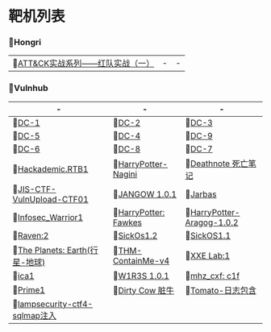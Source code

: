 # 靶机列表

### :vertical_traffic_light:Hongri

|                                                              |      |      |
| ------------------------------------------------------------ | ---- | ---- |
| :octopus:[ATT&CK实战系列——红队实战（一）](https://github.com/hxysaury/Target-Test/blob/main/Hongri/ATT%26CK%E5%AE%9E%E6%88%98%E7%B3%BB%E5%88%97%E2%80%94%E2%80%94%E7%BA%A2%E9%98%9F%E5%AE%9E%E6%88%98%EF%BC%88%E4%B8%80%EF%BC%89.md) | -    | -    |

### :vertical_traffic_light:Vulnhub

| -                                                            | -                                                            | -                                                            |
| ------------------------------------------------------------ | ------------------------------------------------------------ | ------------------------------------------------------------ |
| :octopus:[DC-1](https://github.com/hxysaury/Target-Test/blob/main/Vulnhub/DC-1.md) | :octopus:[DC-2](https://github.com/hxysaury/Target-Test/blob/main/Vulnhub/DC-2.md) | :octopus:[DC-3](https://github.com/hxysaury/Target-Test/blob/main/Vulnhub/DC-3.md) |
| :octopus:[DC-5](https://github.com/hxysaury/Target-Test/blob/main/Vulnhub/DC-5.md) | :octopus:[DC-4](https://github.com/hxysaury/Target-Test/blob/main/Vulnhub/DC-4.md) | :octopus:[DC-9](https://github.com/hxysaury/Target-Test/blob/main/Vulnhub/DC-9.md) |
| :octopus:[DC-6](https://github.com/hxysaury/Target-Test/blob/main/Vulnhub/DC-6.md) | :octopus:[DC-8](https://github.com/hxysaury/Target-Test/blob/main/Vulnhub/DC-8.md) | :octopus:[DC-7](https://github.com/hxysaury/Target-Test/blob/main/Vulnhub/DC-7.md) |
| :octopus:[Hackademic.RTB1](https://github.com/hxysaury/Target-Test/blob/main/Vulnhub/Hackademic.RTB1.md) | :octopus:[HarryPotter-Nagini](https://github.com/hxysaury/Target-Test/blob/main/Vulnhub/HarryPotter-2-Nagini.md) | :octopus:[Deathnote 死亡笔记](https://github.com/hxysaury/Target-Test/blob/main/Vulnhub/Deathnote.md) |
| :octopus:[JIS-CTF-VulnUpload-CTF01](https://github.com/hxysaury/Target-Test/blob/main/Vulnhub/JIS-CTF-VulnUpload-CTF01.md) | :octopus:[JANGOW 1.0.1](https://github.com/hxysaury/Target-Test/blob/main/Vulnhub/JANGOW%201.0.1.md) | :octopus:[Jarbas](https://github.com/hxysaury/Target-Test/blob/main/Vulnhub/Jarbas.md) |
| :octopus:[Infosec_Warrior1](https://github.com/hxysaury/Target-Test/blob/main/Vulnhub/Infosec_Warrior1.md) | :octopus:[HarryPotter: Fawkes](https://github.com/hxysaury/Target-Test/blob/main/Vulnhub/HarryPotter-Fawkes.md) | :octopus:[HarryPotter-Aragog-1.0.2](https://github.com/hxysaury/Target-Test/blob/main/Vulnhub/HarryPotter-Aragog-1.0.2.md) |
| :octopus:[Raven:2](https://github.com/hxysaury/Target-Test/blob/main/Vulnhub/Raven%202.md) | :no_bell:[SickOs1.2](https://github.com/hxysaury/Target-Test/blob/main/Vulnhub/SickOs1.2.md) | :octopus:[SickOS1.1](https://github.com/hxysaury/Target-Test/blob/main/Vulnhub/SickOS1.1.md) |
| :octopus:[The Planets: Earth(行星-地球)](https://github.com/hxysaury/Target-Test/blob/main/Vulnhub/The%20Planets%20Earth.md) | :octopus:[THM-ContainMe-v4](https://github.com/hxysaury/Target-Test/blob/main/Vulnhub/THM-ContainMe-v4.md) | :octopus:[XXE Lab:1](https://github.com/hxysaury/Target-Test/blob/main/Vulnhub/XXE%20Lab%201.md) |
| :octopus:[ica1](https://github.com/hxysaury/Target-Test/blob/main/Vulnhub/ica1.md) | :octopus:[W1R3S  1.0.1](https://github.com/hxysaury/Target-Test/blob/main/Vulnhub/W1R3S%201.0.1.md) | :octopus:[mhz_cxf: c1f](https://github.com/hxysaury/Target-Test/blob/main/Vulnhub/mhz_c1f.md) |
| :no_bell:[Prime1](https://github.com/hxysaury/Target-Test/blob/main/Vulnhub/PRIME1.md) | :octopus:[Dirty Cow 脏牛](https://github.com/hxysaury/Target-Test/blob/main/Vulnhub/%E8%84%8F%E7%89%9Blampiao.md) | :no_bell:[Tomato-日志包含](https://github.com/hxysaury/Target-Test/blob/main/Vulnhub/Tomato--%E6%97%A5%E5%BF%97%E5%8C%85%E5%90%AB.md) |
| :octopus:[lampsecurity-ctf4-sqlmap注入](https://github.com/hxysaury/Target-Test/blob/main/Vulnhub/LAMPSECURITY%20CTF4-sql%E6%B3%A8%E5%85%A5-sqlmap.md) |                                                              |                                                              |
